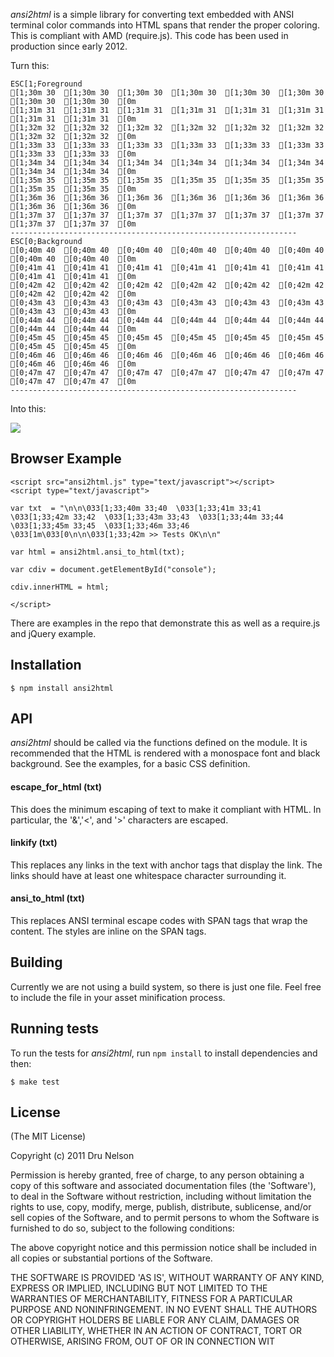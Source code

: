 
_ansi2html_ is a simple library for converting text embedded with ANSI terminal color commands into HTML spans that render the proper coloring. This is compliant with AMD (require.js). This code has been used in production since early 2012.

Turn this:

    ESC[1;Foreground
    [1;30m 30  [1;30m 30  [1;30m 30  [1;30m 30  [1;30m 30  [1;30m 30  [1;30m 30  [1;30m 30  [0m
    [1;31m 31  [1;31m 31  [1;31m 31  [1;31m 31  [1;31m 31  [1;31m 31  [1;31m 31  [1;31m 31  [0m
    [1;32m 32  [1;32m 32  [1;32m 32  [1;32m 32  [1;32m 32  [1;32m 32  [1;32m 32  [1;32m 32  [0m
    [1;33m 33  [1;33m 33  [1;33m 33  [1;33m 33  [1;33m 33  [1;33m 33  [1;33m 33  [1;33m 33  [0m
    [1;34m 34  [1;34m 34  [1;34m 34  [1;34m 34  [1;34m 34  [1;34m 34  [1;34m 34  [1;34m 34  [0m
    [1;35m 35  [1;35m 35  [1;35m 35  [1;35m 35  [1;35m 35  [1;35m 35  [1;35m 35  [1;35m 35  [0m
    [1;36m 36  [1;36m 36  [1;36m 36  [1;36m 36  [1;36m 36  [1;36m 36  [1;36m 36  [1;36m 36  [0m
    [1;37m 37  [1;37m 37  [1;37m 37  [1;37m 37  [1;37m 37  [1;37m 37  [1;37m 37  [1;37m 37  [0m
    ----------------------------------------------------------------
    ESC[0;Background
    [0;40m 40  [0;40m 40  [0;40m 40  [0;40m 40  [0;40m 40  [0;40m 40  [0;40m 40  [0;40m 40  [0m
    [0;41m 41  [0;41m 41  [0;41m 41  [0;41m 41  [0;41m 41  [0;41m 41  [0;41m 41  [0;41m 41  [0m
    [0;42m 42  [0;42m 42  [0;42m 42  [0;42m 42  [0;42m 42  [0;42m 42  [0;42m 42  [0;42m 42  [0m
    [0;43m 43  [0;43m 43  [0;43m 43  [0;43m 43  [0;43m 43  [0;43m 43  [0;43m 43  [0;43m 43  [0m
    [0;44m 44  [0;44m 44  [0;44m 44  [0;44m 44  [0;44m 44  [0;44m 44  [0;44m 44  [0;44m 44  [0m
    [0;45m 45  [0;45m 45  [0;45m 45  [0;45m 45  [0;45m 45  [0;45m 45  [0;45m 45  [0;45m 45  [0m
    [0;46m 46  [0;46m 46  [0;46m 46  [0;46m 46  [0;46m 46  [0;46m 46  [0;46m 46  [0;46m 46  [0m
    [0;47m 47  [0;47m 47  [0;47m 47  [0;47m 47  [0;47m 47  [0;47m 47  [0;47m 47  [0;47m 47  [0m
    ----------------------------------------------------------------

Into this:

![](http://github.com/drudru/ansi2html/raw/master/sample.png) 

## Browser Example

    <script src="ansi2html.js" type="text/javascript"></script>
    <script type="text/javascript">

    var txt  = "\n\n\033[1;33;40m 33;40  \033[1;33;41m 33;41  \033[1;33;42m 33;42  \033[1;33;43m 33;43  \033[1;33;44m 33;44  \033[1;33;45m 33;45  \033[1;33;46m 33;46  \033[1m\033[0\n\n\033[1;33;42m >> Tests OK\n\n"

    var html = ansi2html.ansi_to_html(txt);

    var cdiv = document.getElementById("console");

    cdiv.innerHTML = html;

    </script>

There are examples in the repo that demonstrate this as well as a require.js and jQuery example.

## Installation

    $ npm install ansi2html

## API

_ansi2html_ should be called via the functions defined on the module. It is recommended that the HTML is rendered with a monospace font and black background. See the examples, for a basic CSS definition.

#### escape_for_html (txt)

This does the minimum escaping of text to make it compliant with HTML. In particular, the '&','<', and '>' characters are escaped.

#### linkify (txt)

This replaces any links in the text with anchor tags that display the link. The links should have at least one whitespace character surrounding it.

#### ansi_to_html (txt)

This replaces ANSI terminal escape codes with SPAN tags that wrap the content. The styles are inline on the SPAN tags.
## Building

Currently we are not using a build system, so there is just one file. Feel free to include the file in your asset minification process.

## Running tests

To run the tests for _ansi2html_, run `npm install` to install dependencies and then:

    $ make test

## License 

(The MIT License)

Copyright (c) 2011 Dru Nelson 

Permission is hereby granted, free of charge, to any person obtaining
a copy of this software and associated documentation files (the
'Software'), to deal in the Software without restriction, including
without limitation the rights to use, copy, modify, merge, publish,
distribute, sublicense, and/or sell copies of the Software, and to
permit persons to whom the Software is furnished to do so, subject to
the following conditions:

The above copyright notice and this permission notice shall be
included in all copies or substantial portions of the Software.

THE SOFTWARE IS PROVIDED 'AS IS', WITHOUT WARRANTY OF ANY KIND,
EXPRESS OR IMPLIED, INCLUDING BUT NOT LIMITED TO THE WARRANTIES OF
MERCHANTABILITY, FITNESS FOR A PARTICULAR PURPOSE AND NONINFRINGEMENT.
IN NO EVENT SHALL THE AUTHORS OR COPYRIGHT HOLDERS BE LIABLE FOR ANY
CLAIM, DAMAGES OR OTHER LIABILITY, WHETHER IN AN ACTION OF CONTRACT,
TORT OR OTHERWISE, ARISING FROM, OUT OF OR IN CONNECTION WIT
